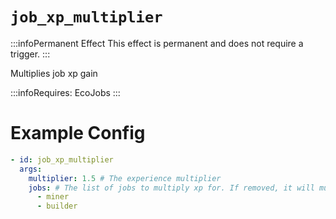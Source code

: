# `job_xp_multiplier`
:::infoPermanent Effect
This effect is permanent and does not require a trigger.
:::

Multiplies job xp gain

:::infoRequires:
EcoJobs
:::

# Example Config
```yaml
- id: job_xp_multiplier
  args:
    multiplier: 1.5 # The experience multiplier
    jobs: # The list of jobs to multiply xp for. If removed, it will multiply all jobs.
      - miner
      - builder 
```
